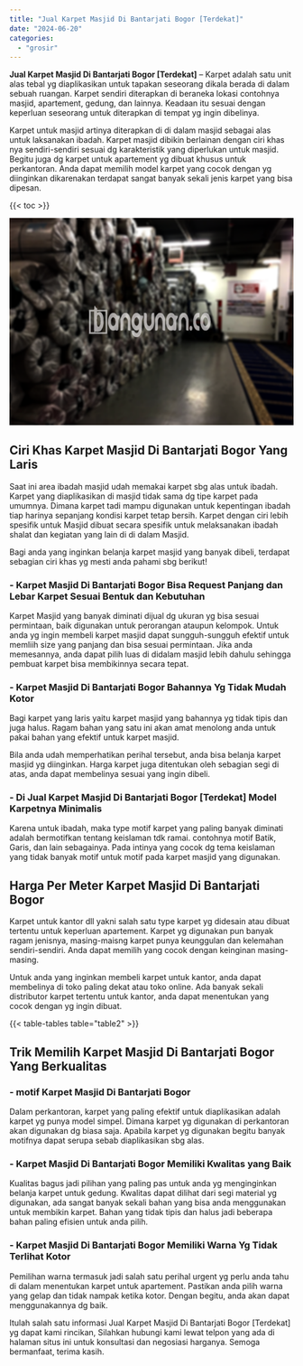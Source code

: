 ```yaml
---
title: "Jual Karpet Masjid Di Bantarjati Bogor [Terdekat]"
date: "2024-06-20"
categories: 
  - "grosir"
---
```


**Jual Karpet Masjid Di Bantarjati Bogor \[Terdekat\]** – Karpet adalah satu unit alas tebal yg diaplikasikan untuk tapakan seseorang dikala berada di dalam sebuah ruangan. Karpet sendiri diterapkan di beraneka lokasi contohnya masjid, apartement, gedung, dan lainnya. Keadaan itu sesuai dengan keperluan seseorang untuk diterapkan di tempat yg ingin dibelinya.

Karpet untuk masjid artinya diterapkan di di dalam masjid sebagai alas untuk laksanakan ibadah. Karpet masjid dibikin berlainan dengan ciri khas nya sendiri-sendiri sesuai dg karakteristik yang diperlukan untuk masjid. Begitu juga dg karpet untuk apartement yg dibuat khusus untuk perkantoran. Anda dapat memilih model karpet yang cocok dengan yg diinginkan dikarenakan terdapat sangat banyak sekali jenis karpet yang bisa dipesan.

{{< toc >}}

![](/images/grosir-karpet-murah-01.png)

## Ciri Khas Karpet Masjid Di Bantarjati Bogor Yang Laris

Saat ini area ibadah masjid udah memakai karpet sbg alas untuk ibadah. Karpet yang diaplikasikan di masjid tidak sama dg tipe karpet pada umumnya. Dimana karpet tadi mampu digunakan untuk kepentingan ibadah tiap harinya sepanjang kondisi karpet tetap bersih. Karpet dengan ciri lebih spesifik untuk Masjid dibuat secara spesifik untuk melaksanakan ibadah shalat dan kegiatan yang lain di di dalam Masjid.

Bagi anda yang inginkan belanja karpet masjid yang banyak dibeli, terdapat sebagian ciri khas yg mesti anda pahami sbg berikut!

### \- Karpet Masjid Di Bantarjati Bogor Bisa Request Panjang dan Lebar Karpet Sesuai Bentuk dan Kebutuhan

Karpet Masjid yang banyak diminati dijual dg ukuran yg bisa sesuai permintaan, baik digunakan untuk perorangan ataupun kelompok. Untuk anda yg ingin membeli karpet masjid dapat sungguh-sungguh efektif untuk memliih size yang panjang dan bisa sesuai permintaan. Jika anda memesannya, anda dapat pilih luas di didalam masjid lebih dahulu sehingga pembuat karpet bisa membikinnya secara tepat.

### \- Karpet Masjid Di Bantarjati Bogor Bahannya Yg Tidak Mudah Kotor

Bagi karpet yang laris yaitu karpet masjid yang bahannya yg tidak tipis dan juga halus. Ragam bahan yang satu ini akan amat menolong anda untuk pakai bahan yang efektif untuk karpet masjid.

Bila anda udah memperhatikan perihal tersebut, anda bisa belanja karpet masjid yg diinginkan. Harga karpet juga ditentukan oleh sebagian segi di atas, anda dapat membelinya sesuai yang ingin dibeli.

### \- Di Jual Karpet Masjid Di Bantarjati Bogor \[Terdekat\] Model Karpetnya Minimalis

Karena untuk ibadah, maka type motif karpet yang paling banyak diminati adalah bermotifkan tentang keislaman tdk ramai. contohnya motif Batik, Garis, dan lain sebagainya. Pada intinya yang cocok dg tema keislaman yang tidak banyak motif untuk motif pada karpet masjid yang digunakan.

## Harga Per Meter Karpet Masjid Di Bantarjati Bogor

Karpet untuk kantor dll yakni salah satu type karpet yg didesain atau dibuat tertentu untuk keperluan apartement. Karpet yg digunakan pun banyak ragam jenisnya, masing-maisng karpet punya keunggulan dan kelemahan sendiri-sendiri. Anda dapat memilih yang cocok dengan keinginan masing-masing.

Untuk anda yang inginkan membeli karpet untuk kantor, anda dapat membelinya di toko paling dekat atau toko online. Ada banyak sekali distributor karpet tertentu untuk kantor, anda dapat menentukan yang cocok dengan yg ingin dibuat.

{{< table-tables table="table2" >}}

## Trik Memilih Karpet Masjid Di Bantarjati Bogor Yang Berkualitas

### \- motif Karpet Masjid Di Bantarjati Bogor

Dalam perkantoran, karpet yang paling efektif untuk diaplikasikan adalah karpet yg punya model simpel. Dimana karpet yg digunakan di perkantoran akan digunakan dg biasa saja. Apabila karpet yg digunakan begitu banyak motifnya dapat serupa sebab diaplikasikan sbg alas.

### \- Karpet Masjid Di Bantarjati Bogor Memiliki Kwalitas yang Baik

Kualitas bagus jadi pilihan yang paling pas untuk anda yg menginginkan belanja karpet untuk gedung. Kwalitas dapat dilihat dari segi material yg digunakan, ada sangat banyak sekali bahan yang bisa anda menggunakan untuk membikin karpet. Bahan yang tidak tipis dan halus jadi beberapa bahan paling efisien untuk anda pilih.

### \- Karpet Masjid Di Bantarjati Bogor Memiliki Warna Yg Tidak Terlihat Kotor

Pemilihan warna termasuk jadi salah satu perihal urgent yg perlu anda tahu di dalam menentukan karpet untuk apartement. Pastikan anda pilih warna yang gelap dan tidak nampak ketika kotor. Dengan begitu, anda akan dapat menggunakannya dg baik.

Itulah salah satu informasi Jual Karpet Masjid Di Bantarjati Bogor \[Terdekat\] yg dapat kami rincikan, Silahkan hubungi kami lewat telpon yang ada di halaman situs ini untuk konsultasi dan negosiasi harganya. Semoga bermanfaat, terima kasih.
